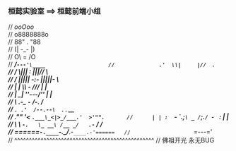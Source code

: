 ### 桓懿实验室 ==> 桓懿前端小组
//                    _ooOoo_                        
//                   o8888888o     
//                   88" . "88  
//                   (| -_- |)   
//                   O\  =  /O                       
//                ____/`---'\____                   
//              .'  \\|     |//  `.    
//             /  \\|||  :  |||//  \    
//            /  _||||| -:- |||||-  \   
//            |   | \\\  -  /// |   |     
//            | \_|  ''\---/''  |   |     
//            \  .-\__  `-`  ___/-. /         
//          ___`. .'  /--.--\  `. . __                
//        ."" '<  `.___\_<|>_/___.'  >'"".      
//      | | :  `- \`.;`\ _ /`;.`/ - ` : | |     
//      \  \ `-.   \_ __\ /__ _/   .-` /  /          
// ======`-.____`-.___\_____/___.-`____.-'======  
//                    `=---='                       
// ^^^^^^^^^^^^^^^^^^^^^^^^^^^^^^^^^^^^^^^^^^^^^^^^
//          佛祖开光            永无BUG       

